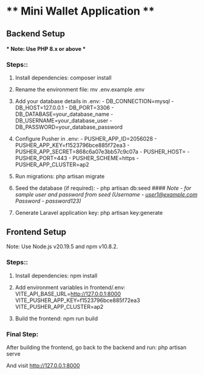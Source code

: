 # ** Mini Wallet Application ** 

## Backend Setup

#### * Note: Use PHP 8.x or above *

### **Steps:**:

1.  Install dependencies: composer install

2.  Rename the environment file: mv .env.example .env

3.  Add your database details in .env: 
        - DB_CONNECTION=mysql
        - DB_HOST=127.0.0.1 
        - DB_PORT=3306 
        - DB_DATABASE=your_database_name
        - DB_USERNAME=your_database_user 
        - DB_PASSWORD=your_database_password

4.  Configure Pusher in .env: 
        - PUSHER_APP_ID=2056028
        - PUSHER_APP_KEY=f1523796bce885f72ea3
        - PUSHER_APP_SECRET=868c6a07e3bb57c9c07a 
        - PUSHER_HOST= 
        - PUSHER_PORT=443
        - PUSHER_SCHEME=https 
        - PUSHER_APP_CLUSTER=ap2

5.  Run migrations: php artisan migrate

6.  Seed the database (if required): 
        - php artisan db:seed 
        #### *Note - for sample user and password from seed (Username - user1@example.com Password - password123)*

7.  Generate Laravel application key: 
        php artisan key:generate

## Frontend Setup

Note: Use Node.js v20.19.5 and npm v10.8.2.

### **Steps:**:

1.  Install dependencies: 
        npm install

2.  Add environment variables in frontend/.env:
        VITE_API_BASE_URL=http://127.0.0.1:8000
        VITE_PUSHER_APP_KEY=f1523796bce885f72ea3 
        VITE_PUSHER_APP_CLUSTER=ap2

3.  Build the frontend: 
        npm run build

### **Final Step:**

After building the frontend, go back to the backend and run: 
    php artisan serve

And visit http://127.0.0.1:8000
